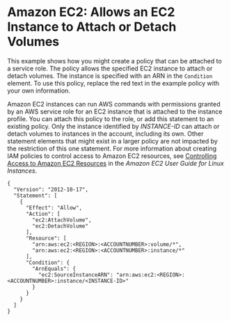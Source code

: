 # Amazon EC2: Allows an EC2 Instance to Attach or Detach Volumes<a name="reference_policies_examples_ec2_volumes-instance"></a>

This example shows how you might create a policy that can be attached to a service role\. The policy allows the specified EC2 instance to attach or detach volumes\. The instance is specified with an ARN in the `Condition` element\. To use this policy, replace the red text in the example policy with your own information\.

Amazon EC2 instances can run AWS commands with permissions granted by an AWS service role for an EC2 instance that is attached to the instance profile\. You can attach this policy to the role, or add this statement to an existing policy\. Only the instance identified by *INSTANCE\-ID* can attach or detach volumes to instances in the account, including its own\. Other statement elements that might exist in a larger policy are not impacted by the restriction of this one statement\. For more information about creating IAM policies to control access to Amazon EC2 resources, see [Controlling Access to Amazon EC2 Resources](http://alpha-docs-aws.amazon.com/AWSEC2/latest/UserGuide/UsingIAM.html) in the *Amazon EC2 User Guide for Linux Instances*\.

```
{
  "Version": "2012-10-17",
  "Statement": [
    {
      "Effect": "Allow",
      "Action": [
        "ec2:AttachVolume",
        "ec2:DetachVolume"
      ],
      "Resource": [
        "arn:aws:ec2:<REGION>:<ACCOUNTNUMBER>:volume/*",
        "arn:aws:ec2:<REGION>:<ACCOUNTNUMBER>:instance/*"
      ],
      "Condition": {
        "ArnEquals": {
          "ec2:SourceInstanceARN": "arn:aws:ec2:<REGION>:<ACCOUNTNUMBER>:instance/<INSTANCE-ID>"
        }
      }
    }
  ]
}
```